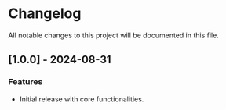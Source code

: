 # Changelog

All notable changes to this project will be documented in this file.


## [1.0.0] - 2024-08-31

### Features
- Initial release with core functionalities.
